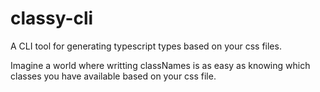 # classy-cli
A CLI tool for generating typescript types based on your css files.

Imagine a world where writting classNames is as easy as knowing which classes you have available based on your css file. 
